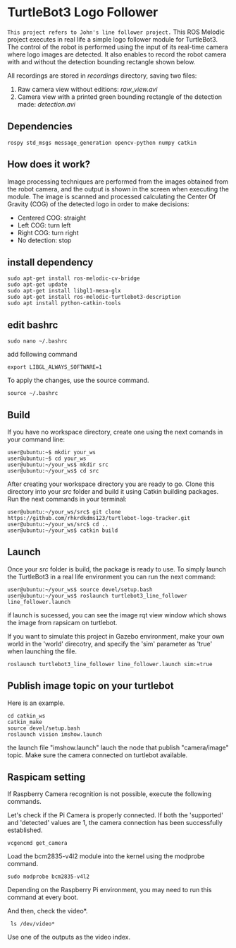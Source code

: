 # TurtleBot3 Logo Follower
`This project refers to John's line follower project.`
This ROS Melodic project executes in real life a simple logo follower module for TurtleBot3. The control of the robot is performed using the input of its real-time camera where logo images are detected. It also enables to record the robot camera with and without the detection bounding rectangle shown below.


All recordings are stored in _recordings_ directory, saving two files:
1. Raw camera view without editions: _raw_view.avi_
2. Camera view with a printed green bounding rectangle of the detection made: _detection.avi_

## Dependencies

`
rospy
std_msgs
message_generation
opencv-python
numpy
catkin
`

## How does it work?

Image processing techniques are performed from the images obtained from the robot camera, and the output is shown in the screen when executing the module. The image is scanned and processed calculating the Center Of Gravity (COG) of the detected logo in order to make decisions:
* Centered COG: straight
* Left COG: turn left
* Right COG: turn right
* No detection: stop

## install dependency
```
sudo apt-get install ros-melodic-cv-bridge
sudo apt-get update
sudo apt-get install libgl1-mesa-glx
sudo apt-get install ros-melodic-turtlebot3-description
sudo apt install python-catkin-tools
```

## edit bashrc
```
sudo nano ~/.bashrc
```

add following command
```
export LIBGL_ALWAYS_SOFTWARE=1
```

To apply the changes, use the source command.
```
source ~/.bashrc
```

## Build

If you have no workspace directory, create one using the next comands in your command line:

```console
user@ubuntu:~$ mkdir your_ws
user@ubuntu:~$ cd your_ws
user@ubuntu:~/your_ws$ mkdir src
user@ubuntu:~/your_ws$ cd src
```

After creating your workspace directory you are ready to go. Clone this directory into your _src_ folder and build it using Catkin building packages. Run the next commands in your terminal:

```console
user@ubuntu:~/your_ws/src$ git clone https://github.com/rhkrdkdms123/turtlebot-logo-tracker.git
user@ubuntu:~/your_ws/src$ cd ..
user@ubuntu:~/your_ws$ catkin build
```

## Launch

Once your _src_ folder is build, the package is ready to use. To simply launch the TurtleBot3 in a real life environment you can run the next command:

```console
user@ubuntu:~/your_ws$ source devel/setup.bash
user@ubuntu:~/your_ws$ roslaunch turtlebot3_line_follower line_follower.launch
```
if launch is sucessed, you can see the image rqt view window which shows the image from rapsicam on turtlebot.


If you want to simulate this project in Gazebo environment, make your own world in the 'world' direcotry, and specify the 'sim' parameter as 'true' when launching the file.
```
roslaunch turtlebot3_line_follower line_follower.launch sim:=true
```

## Publish image topic on your turtlebot
Here is an example.
```
cd catkin_ws
catkin_make
source devel/setup.bash
roslaunch vision imshow.launch
```
the launch file "imshow.launch" lauch the node that publish "camera/image" topic.
Make sure the camera connected on turtlebot available.

## Raspicam setting
If Raspberry Camera recognition is not possible, execute the following commands.

Let's check if the Pi Camera is properly connected. If both the 'supported' and 'detected' values are 1, the camera connection has been successfully established.
```
vcgencmd get_camera
```

Load the bcm2835-v4l2 module into the kernel using the modprobe command.
```
sudo modprobe bcm2835-v4l2
```
Depending on the Raspberry Pi environment, you may need to run this command at every boot.

And then, check the video*.
```
 ls /dev/video*
```
Use one of the outputs as the video index.
